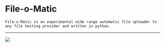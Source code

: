 # File-o-Matic
    File-o-Matic is an experimental wide range automatic file uploader to any file hosting provider and written in python.
<hr><image src="https://raw.githubusercontent.com/Habushu/File-o-Matic/main/sample-usage.png">
